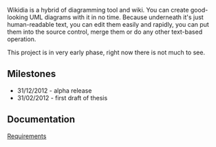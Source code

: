 Wikidia is a hybrid of diagramming tool and wiki. You can create good-looking UML diagrams with it in no time. Because underneath it's just human-readable text, you can edit them easily and rapidly, you can put them into the source control, merge them or do any other text-based operation.

This project is in very early phase, right now there is not much to see.

## Milestones

* 31/12/2012 - alpha release
* 31/02/2012 - first draft of thesis

## Documentation

[Requirements](https://docs.google.com/document/d/1p5zK53pU0CMPcHYv749HviLzGVg_20MT1P3urdBlx_A/edit)
